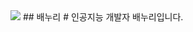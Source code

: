 <img src="https://capsule-render.vercel.app/api?type=wave&color=auto&height=300&section=header&text=Baenoori&fontSize=90" />
## 배누리
# 인공지능 개발자 배누리입니다. 

<!--
**baenoori/baenoori** is a ✨ _special_ ✨ repository because its `README.md` (this file) appears on your GitHub profile.

Here are some ideas to get you started:

- 🔭 I’m currently working on ...
- 🌱 I’m currently learning ...
- 👯 I’m looking to collaborate on ...
- 🤔 I’m looking for help with ...
- 💬 Ask me about ...
- 📫 How to reach me: ...
- 😄 Pronouns: ...
- ⚡ Fun fact: ...
-->
